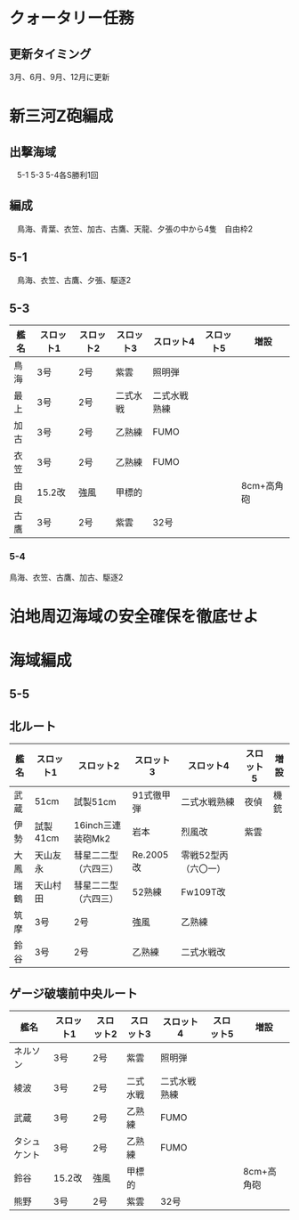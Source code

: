 # クォータリー任務
## 更新タイミング
3月、6月、9月、12月に更新

# 新三河Z砲編成
## 出撃海域
　5-1 5-3 5-4各S勝利1回
## 編成
　鳥海、青葉、衣笠、加古、古鷹、天龍、夕張の中から4隻　自由枠2
## 5-1
　鳥海、衣笠、古鷹、夕張、駆逐2
## 5-3
|艦名|スロット1|スロット2|スロット3|スロット4|スロット5|増設|
|---|---|---|---|---|---|---|
|鳥海|3号|2号|紫雲|照明弾||
|最上|3号|2号|二式水戦|二式水戦熟練||
|加古|3号|2号|乙熟練|FUMO||
|衣笠|3号|2号|乙熟練|FUMO||
|由良|15.2改|強風|甲標的|||8cm+高角砲|
|古鷹|3号|2号|紫雲|32号||

### 5-4
  鳥海、衣笠、古鷹、加古、駆逐2

# 泊地周辺海域の安全確保を徹底せよ



# 海域編成

## 5-5
## 北ルート
|艦名|スロット1|スロット2|スロット3|スロット4|スロット5|増設|
|---|---|---|---|---|---|---|
|武蔵|51cm|試製51cm|91式徹甲弾|二式水戦熟練|夜偵|機銃|
|伊勢|試製41cm|16inch三連装砲Mk2|岩本|烈風改|紫雲|
|大鳳|天山友永|彗星二二型（六四三）|Re.2005改|零戦52型丙（六〇一）|
|瑞鶴|天山村田|彗星二二型（六四三）|52熟練|Fw109T改|
|筑摩|3号|2号|強風|乙熟練|
|鈴谷|3号|2号|乙熟練|二式水戦改|

## ゲージ破壊前中央ルート
|艦名|スロット1|スロット2|スロット3|スロット4|スロット5|増設|
|---|---|---|---|---|---|---|
|ネルソン|3号|2号|紫雲|照明弾||
|綾波|3号|2号|二式水戦|二式水戦熟練||
|武蔵|3号|2号|乙熟練|FUMO||
|タシュケント|3号|2号|乙熟練|FUMO||
|鈴谷|15.2改|強風|甲標的|||8cm+高角砲|
|熊野|3号|2号|紫雲|32号||